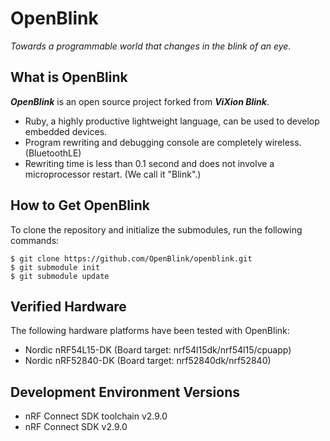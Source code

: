 # OpenBlink

_Towards a programmable world that changes in the blink of an eye._

## What is OpenBlink

**_OpenBlink_** is an open source project forked from **_ViXion Blink_**.

- Ruby, a highly productive lightweight language, can be used to develop embedded devices.
- Program rewriting and debugging console are completely wireless. (BluetoothLE)
- Rewriting time is less than 0.1 second and does not involve a microprocessor restart. (We call it "Blink".)

## How to Get OpenBlink

To clone the repository and initialize the submodules, run the following commands:

```console
$ git clone https://github.com/OpenBlink/openblink.git
$ git submodule init
$ git submodule update
```

## Verified Hardware

The following hardware platforms have been tested with OpenBlink:

- Nordic nRF54L15-DK (Board target: nrf54l15dk/nrf54l15/cpuapp)
- Nordic nRF52840-DK (Board target: nrf52840dk/nrf52840)

## Development Environment Versions

- nRF Connect SDK toolchain v2.9.0
- nRF Connect SDK v2.9.0
